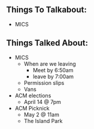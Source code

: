 <h2>Things To Talkabout:</h2>

<ul>
<li>MICS</li>
</ul>

<h2>Things Talked About:</h2>

<ul>
<li>MICS

<ul>
<li>When are we leaving

<ul>
<li>Meet by 6:50am</li>
<li>leave by 7:00am </li>
</ul></li>
<li>Permission slips</li>
<li>Vans</li>
</ul></li>
<li>ACM elections

<ul>
<li>April 14 @ 7pm</li>
</ul></li>
<li>ACM Picknick

<ul>
<li>May 2 @ 11am </li>
<li>The Island Park</li>
</ul></li>
</ul>